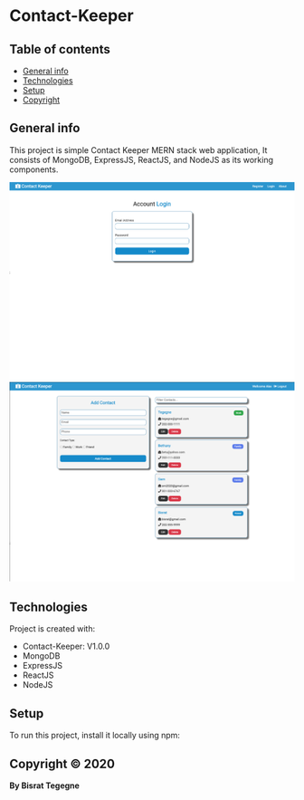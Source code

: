 # Contact-Keeper
## Table of contents
* [General info](#general-info)
* [Technologies](#technologies)
* [Setup](#setup)
* [Copyright](#Copyright)

## General info
This project is simple Contact Keeper MERN stack web application,
It consists of MongoDB, ExpressJS, ReactJS, and NodeJS as its working components.

<img src="/client/image/Screen2.png">
<img src="/client/image/Screen1.png">
  
  
## Technologies
Project is created with:
* Contact-Keeper: V1.0.0
* MongoDB
* ExpressJS
* ReactJS
* NodeJS


	
## Setup
To run this project, install it locally using npm:

## Copyright © 2020 
**By Bisrat Tegegne**
